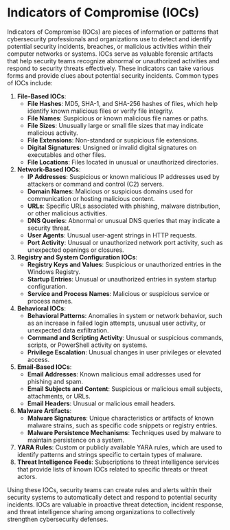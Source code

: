 # Indicators of Compromise (IOCs)

Indicators of Compromise (IOCs) are pieces of information or patterns that cybersecurity professionals and organizations use to detect and identify potential security incidents, breaches, or malicious activities within their computer networks or systems. IOCs serve as valuable forensic artifacts that help security teams recognize abnormal or unauthorized activities and respond to security threats effectively. These indicators can take various forms and provide clues about potential security incidents. Common types of IOCs include:

1. **File-Based IOCs**:
    - **File Hashes**: MD5, SHA-1, and SHA-256 hashes of files, which help identify known malicious files or verify file integrity.
    - **File Names**: Suspicious or known malicious file names or paths.
    - **File Sizes**: Unusually large or small file sizes that may indicate malicious activity.
    - **File Extensions**: Non-standard or suspicious file extensions.
    - **Digital Signatures**: Unsigned or invalid digital signatures on executables and other files.
    - **File Locations**: Files located in unusual or unauthorized directories.
2. **Network-Based IOCs**:
    - **IP Addresses**: Suspicious or known malicious IP addresses used by attackers or command and control (C2) servers.
    - **Domain Names**: Malicious or suspicious domains used for communication or hosting malicious content.
    - **URLs**: Specific URLs associated with phishing, malware distribution, or other malicious activities.
    - **DNS Queries**: Abnormal or unusual DNS queries that may indicate a security threat.
    - **User Agents**: Unusual user-agent strings in HTTP requests.
    - **Port Activity**: Unusual or unauthorized network port activity, such as unexpected openings or closures.
3. **Registry and System Configuration IOCs**:
    - **Registry Keys and Values**: Suspicious or unauthorized entries in the Windows Registry.
    - **Startup Entries**: Unusual or unauthorized entries in system startup configuration.
    - **Service and Process Names**: Malicious or suspicious service or process names.
4. **Behavioral IOCs**:
    - **Behavioral Patterns**: Anomalies in system or network behavior, such as an increase in failed login attempts, unusual user activity, or unexpected data exfiltration.
    - **Command and Scripting Activity**: Unusual or suspicious commands, scripts, or PowerShell activity on systems.
    - **Privilege Escalation**: Unusual changes in user privileges or elevated access.
5. **Email-Based IOCs**:
    - **Email Addresses**: Known malicious email addresses used for phishing and spam.
    - **Email Subjects and Content**: Suspicious or malicious email subjects, attachments, or URLs.
    - **Email Headers**: Unusual or malicious email headers.
6. **Malware Artifacts**:
    - **Malware Signatures**: Unique characteristics or artifacts of known malware strains, such as specific code snippets or registry entries.
    - **Malware Persistence Mechanisms**: Techniques used by malware to maintain persistence on a system.
7. **YARA Rules**: Custom or publicly available YARA rules, which are used to identify patterns and strings specific to certain types of malware.
8. **Threat Intelligence Feeds**: Subscriptions to threat intelligence services that provide lists of known IOCs related to specific threats or threat actors.

Using these IOCs, security teams can create rules and alerts within their security systems to automatically detect and respond to potential security incidents. IOCs are valuable in proactive threat detection, incident response, and threat intelligence sharing among organizations to collectively strengthen cybersecurity defenses.